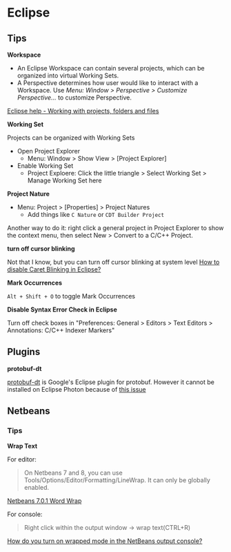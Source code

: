 # Eclipse


## Tips

**Workspace**

* An Eclipse Workspace can contain several projects, which can be organized into virtual Working Sets.
* A Perspective determines how user would like to interact with a Workspace. Use *Menu: Window > Perspective > Customize Perspective...* to customize Perspective.

[Eclipse help - Working with projects, folders and files](https://help.eclipse.org/luna/index.jsp?topic=%2Forg.eclipse.platform.doc.user%2Ftasks%2Ftasks-45a.htm)

**Working Set**

Projects can be organized with Working Sets

* Open Project Explorer
  * Menu: Window > Show View > [Project Explorer]
* Enable Working Set
  * Project Exploere: Click the little triangle > Select Working Set > Manage Working Set here

**Project Nature**

* Menu: Project > [Properties] > Project Natures
  * Add things like `C Nature` or `CDT Builder Project`

Another way to do it: right click a general project in Project Explorer to show the context menu, then select New > Convert to a C/C++ Project.

**turn off cursor blinking**

Not that I know, but you can turn off cursor blinking at system level [How to disable Caret Blinking in Eclipse?](https://stackoverflow.com/questions/49233299/how-to-disable-caret-blinking-in-eclipse)

**Mark Occurrences**

`Alt + Shift + O` to toggle Mark Occurrences

**Disable Syntax Error Check in Eclipse**

Turn off check boxes in "Preferences: General > Editors > Text Editors > Annotations: C/C++ Indexer Markers"

## Plugins

**protobuf-dt**

[protobuf-dt](https://github.com/google/protobuf-dt) is Google's Eclipse plugin for protobuf.
However it cannot be installed on Eclipse Photon because of [this issue](https://marketplace.eclipse.org/content/error/report/4252575)


## Netbeans

### Tips

**Wrap Text**

For editor:

> On Netbeans 7 and 8, you can use Tools/Options/Editor/Formatting/LineWrap.
> It can only be globally enabled.

[Netbeans 7.0.1 Word Wrap](https://stackoverflow.com/questions/7984666/netbeans-7-0-1-word-wrap)

For console:

> Right click within the output window -> wrap text(CTRL+R)

[How do you turn on wrapped mode in the NetBeans output console?](https://stackoverflow.com/questions/11495359/how-do-you-turn-on-wrapped-mode-in-the-netbeans-output-console)